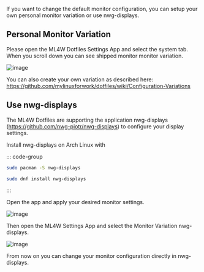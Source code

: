 If you want to change the default monitor configuration, you can setup your own personal monitor variation or use nwg-displays.

## Personal Monitor Variation

Please open the ML4W Dotfiles Settings App and select the system tab. When you scroll down you can see shipped monitor monitor variation.

![image](https://github.com/user-attachments/assets/f7ca292c-4a0f-41b5-96ee-58737fb0b700)

You can also create your own variation as described here: https://github.com/mylinuxforwork/dotfiles/wiki/Configuration-Variations

## Use nwg-displays

The ML4W Dotfiles are supporting the application nwg-displays (https://github.com/nwg-piotr/nwg-displays) to configure your display settings.

Install nwg-displays on Arch Linux with

::: code-group

```sh [Arch]
sudo pacman -S nwg-displays
```

```sh [Fedora]
sudo dnf install nwg-displays
```
:::

Open the app and apply your desired monitor settings.

![image](https://github.com/user-attachments/assets/8e3c6d4f-597b-4bde-ac03-a628e17076bd)

Then open the ML4W Settings App and select the Monitor Variation nwg-displays.

![image](https://github.com/user-attachments/assets/db927fb9-93e9-4629-9c92-a4110b16d4a7)

From now on you can change your monitor configuration directly in nwg-displays.

